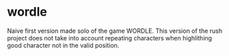 # wordle
Naive first version made solo of the game WORDLE.
This version of the rush project does not take into account repeating characters when highlithing good character not in the valid position.

